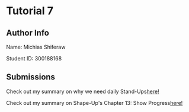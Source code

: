 # Tutorial 7

## Author Info

Name: Michias Shiferaw

Student ID: 300188168

## Submissions

Check out my summary on why we need daily Stand-Ups[here!](https://github.com/MichiasShiferaw/seg4105_playground/blob/main/Tutorials/tut07/WhyDailyStandUp.md)

 Check out my summary on Shape-Up's Chapter 13: Show Progress[here!](https://github.com/MichiasShiferaw/seg4105_playground/blob/main/Tutorials/tut07/ShowProgress.md)